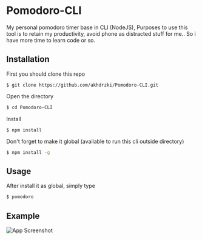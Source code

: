 
# Pomodoro-CLI

My personal pomodoro timer base in CLI (NodeJS), 
Purposes to use this tool is to retain my productivity, avoid phone as distracted stuff for me.. So i have more time to learn code or so.



## Installation
First you should clone this repo

```git
$ git clone https://github.com/akhdrzki/Pomodoro-CLI.git
```
Open the directory
```bash
$ cd Pomodoro-CLI
```
Install
```npm
$ npm install 
```
Don't forget to make it global (available to run this cli outside directory)
```bash
$ npm install -g
```


## Usage
After install it as global, simply type

```bash
$ pomodoro
```


## Example

![App Screenshot](https://via.placeholder.com/468x300?text=App+Screenshot+Here)
